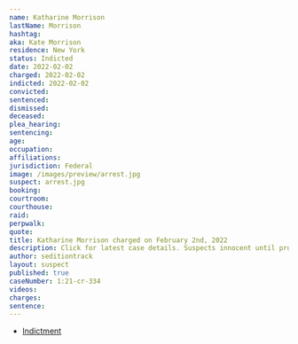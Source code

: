 ```yaml
---
name: Katharine Morrison
lastName: Morrison
hashtag:
aka: Kate Morrison
residence: New York
status: Indicted
date: 2022-02-02
charged: 2022-02-02
indicted: 2022-02-02
convicted:
sentenced:
dismissed:
deceased:
plea_hearing:
sentencing:
age:
occupation:
affiliations:
jurisdiction: Federal
image: /images/preview/arrest.jpg
suspect: arrest.jpg
booking:
courtroom:
courthouse:
raid:
perpwalk:
quote:
title: Katharine Morrison charged on February 2nd, 2022
description: Click for latest case details. Suspects innocent until proven guilty.
author: seditiontrack
layout: suspect
published: true
caseNumber: 1:21-cr-334
videos:
charges:
sentence:
---
```


- [Indictment](https://www.justice.gov/usao-dc/case-multi-defendant/file/1473421/download)
